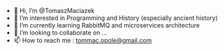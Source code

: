 - 👋 Hi, I’m @TomaszMaciazek
- 👀 I’m interested in Programming and History (especially ancient history)
- 🌱 I’m currently learning RabbitMQ and microservices architecture
- 💞️ I’m looking to collaborate on ...
- 📫 How to reach me : tommac.opole@gmail.com

<!---
TomaszMaciazek/TomaszMaciazek is a ✨ special ✨ repository because its `README.md` (this file) appears on your GitHub profile.
You can click the Preview link to take a look at your changes.
--->
